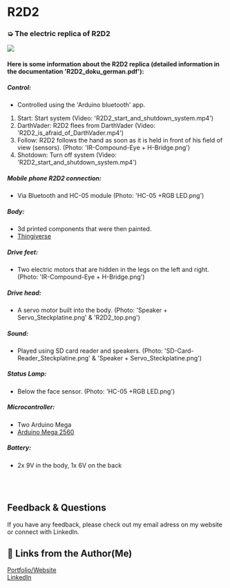 # R2D2
### ➭ The electric replica of R2D2

![](png/R2D2_cover.png)

#### Here is some information about the R2D2 replica (detailed information in the documentation 'R2D2_doku_german.pdf'):

##### Control: 
- Controlled using the 'Arduino bluetooth' app.
1. Start: Start system (Video: 'R2D2_start_and_shutdown_system.mp4')
2. DarthVader: R2D2 flees from DarthVader (Video: 'R2D2_is_afraid_of_DarthVader.mp4')
3. Follow: R2D2 follows the hand as soon as it is held in front of his field of view (sensors). (Photo: 'IR-Compound-Eye + H-Bridge.png')
4. Shotdown: Turn off system (Video: 'R2D2_start_and_shutdown_system.mp4')

##### Mobile phone R2D2 connection: 
- Via Bluetooth and HC-05 module (Photo: 'HC-05 +RGB LED.png')

##### Body: 
- 3d printed components that were then painted.
- [Thingiverse](https://www.thingiverse.com/thing:11594)

##### Drive feet: 
- Two electric motors that are hidden in the legs on the left and right. (Photo: 'IR-Compound-Eye + H-Bridge.png')

##### Drive head: 
- A servo motor built into the body. (Photo: 'Speaker + Servo_Steckplatine.png' & 'R2D2_top.png')

##### Sound: 
- Played using SD card reader and speakers. (Photo: 'SD-Card-Reader_Steckplatine.png' & 'Speaker + Servo_Steckplatine.png')

##### Status Lamp: 
- Below the face sensor. (Photo: 'HC-05 +RGB LED.png')

##### Microcontroller: 
- Two Arduino Mega 
- [Arduino Mega 2560](https://store.arduino.cc/products/arduino-mega-2560-rev3)

##### Battery: 
- 2x 9V in the body, 1x 6V on the back


<br/><br/>
## Feedback & Questions

If you have any feedback, please check out my email adress on my website or connect with LinkedIn. 

## 🔗 Links from the Author(Me)
[Portfolio/Website](https://thejk.de/)<br/>
[LinkedIn](https://www.linkedin.com/in/jk05/)
